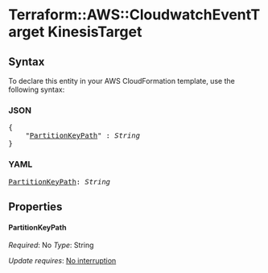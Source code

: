 # Terraform::AWS::CloudwatchEventTarget KinesisTarget

## Syntax

To declare this entity in your AWS CloudFormation template, use the following syntax:

### JSON

<pre>
{
    "<a href="#partitionkeypath" title="PartitionKeyPath">PartitionKeyPath</a>" : <i>String</i>
}
</pre>

### YAML

<pre>
<a href="#partitionkeypath" title="PartitionKeyPath">PartitionKeyPath</a>: <i>String</i>
</pre>

## Properties

#### PartitionKeyPath

_Required_: No
_Type_: String

_Update requires_: [No interruption](https://docs.aws.amazon.com/AWSCloudFormation/latest/UserGuide/using-cfn-updating-stacks-update-behaviors.html#update-no-interrupt)

